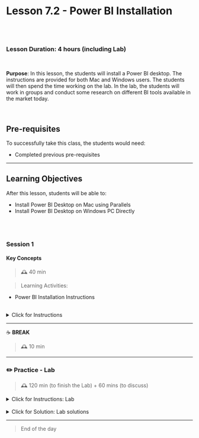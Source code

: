# Lesson 7.2 - Power BI Installation

<br><br>

### Lesson Duration: 4 hours (including Lab)

<br>
 
**Purpose**: In this lesson, the students will install a Power BI desktop. The instructions are provided for both Mac and Windows users. The students will then spend the time working on the lab. In the lab, the students will work in groups and conduct some research on different BI tools available in the market today.

<br>

## Pre-requisites

To successfully take this class, the students would need:

- Completed previous pre-requisites

---

## Learning Objectives

After this lesson, students will be able to:

- Install Power BI Desktop on Mac using Parallels
- Install Power BI Desktop on Windows PC Directly

<br><br>

### Session 1

#### Key Concepts

> 🕰️ 40 min

> Learning Activities:

- Power BI Installation Instructions

<br>

<details>
<summary> Click for Instructions </summary>

- Instructions are available for you to edit in this Google Drive folder: [public-power-bi](https://drive.google.com/drive/folders/189E6O2_e1AjbQwzum3VC3QaRuwhvROqQ)

- Power BI Installation Instructions:

1. If you are using a Mac, please refer to the file [Mac_Parallels_with_PowerBI_installation.docx](https://drive.google.com/file/d/1i7eVtcofuaCbuwTcUssHZoShMvJ3sgYp/view?usp=sharing) for installing Parallels. Students will have access to the same file in their Student Portal.

Parallels are software that allows Mac users to run a virtual machine and install any OS (Windows in this case) on Mac. We will then install Power Bi Desktop.

2. If you are using Windows, please refer to the file [Windows_PowerBI_installation.docx](https://drive.google.com/file/d/1BBA841swkUfRG50H2nEoGTH0xvf1qApd/view?usp=sharing) for installing Power BI directly. Students will have access to the same file in their Student Portal.

</details>

---

:coffee: **BREAK**

> 🕰️ 10 min

---

### :pencil2: Practice - Lab

> 🕰️ 120 min (to finish the Lab) + 60 mins (to discuss)

<details>
<summary> Click for Instructions: Lab </summary>

For maintenance purposes and to have a single source of truth, use this link to get to the lab instructions. This link will take you to the same content that is presented to students.

- [Lab | Intro to Business Intelligence](https://github.com/haggarw3/Power-BI-V1/blob/main/02_lean_lessons/week_1/day_1/lab-7.02_intro_to_business_intelligence.md)

> :exclamation: Note to the instructor: Please note that it is recommended to conduct this lab as a **group** activity. The number of groups and the number of students in each group can be decided by the instructor/TA based on the number of students in class. However, it is also recommended that the number of students should not be more than 4 in a single group.

> :exclamation: Note to the instructor: In the end of the class, all students' documents should be gathered in a single repo and shared with everyone.

</details>

<br>

<details>
<summary>Click for Solution: Lab solutions</summary>

Please note that there are no solutions to this lab. Each group should explain in detail any one Business Tool on which they conducted their research.

Some of the more popular tools (other than Power BI) include Tableau, Qlik Sense, Domo, SAS Business Intelligence, Zoho Analytics.

Here are a few links:

- [Analytics Business Intelligence platforms by Gartner](https://www.gartner.com/reviews/market/analytics-business-intelligence-platforms)
- [Best BI tools by TechRadar](https://www.techradar.com/best/best-bi-tools)

</details>

---

> End of the day
